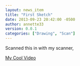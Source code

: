 ```yaml
---
layout: news_item
title: "First Sketch"
date: 2013-09-23 20:42:00 -0500
author: annette33
version: 0.0.1
categories: ["Drawing", "Scan"]
---
```


Scanned this in with my scanner,

[My Cool Video](https://github.com/asdfdsf)